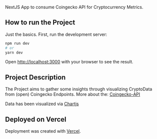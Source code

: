 NextJS App to consume Coingecko API for Cryptocurrency Metrics.

## How to run the Project

Just the basics. First, run the development server:

```bash
npm run dev
# or
yarn dev
```

Open [http://localhost:3000](http://localhost:3000) with your browser to see the result.

## Project Description

The Project aims to gather some insights through visualizing CryptoData from (open) Coingecko Endpoints.
More about the: [Coingecko-API](https://www.coingecko.com/de/api/documentation?)

Data has been visualized via [Chartjs](https://www.chartjs.org/docs/latest/getting-started/installation.html)

## Deployed on Vercel

Deployment was created with [Vercel](https://vercel.com/new?utm_medium=default-template&filter=next.js&utm_source=create-next-app&utm_campaign=create-next-app-readme).
